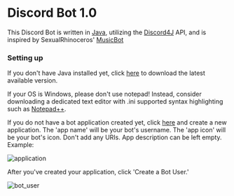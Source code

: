 # Discord Bot 1.0 

This Discord Bot is written in [Java](https://www.jetbrains.com/idea/), utilizing the [Discord4J](https://github.com/austinv11/Discord4J) API, and is inspired by SexualRhinoceros' [MusicBot](https://github.com/Just-Some-Bots/MusicBot)<br>

### Setting up

If you don't have Java installed yet, click [here](https://java.com/en/download/) to download the latest available version.

If your OS is Windows, please don't use notepad! Instead, consider downloading a dedicated text editor with .ini supported syntax highlighting such as [Notepad++](https://notepad-plus-plus.org/).

If you do not have a bot application created yet, click [here](https://discordapp.com/developers/applications) and create a new application. The 'app name' will be your bot's username. The 'app icon' will be your bot's icon. Don't add any URIs. App description can be left empty. Example:

![application](https://cloud.githubusercontent.com/assets/24867967/21583888/a5a410fe-d061-11e6-9a18-5b7a7293b88e.png?raw=true)

After you've created your application, click 'Create a Bot User.'

![bot_user](https://cloud.githubusercontent.com/assets/24867967/21583922/ac315b60-d062-11e6-9057-55b22f08b93e.png?raw=true)

